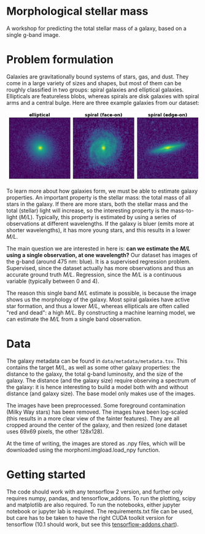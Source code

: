 # Morphological stellar mass

A workshop for predicting the total stellar mass of a galaxy, based on a single g-band image.

# Problem formulation

Galaxies are gravitationally bound systems of stars, gas, and dust. They come in a large variety of sizes and shapes, but most of them can be roughly classified in two groups: spiral galaxies and elliptical galaxies. Ellipticals are featureless blobs, whereas spirals are disk galaxies with spiral arms and a central bulge. Here are three example galaxies from our dataset:

![example galaxies](plots/example_galaxies.png)

To learn more about how galaxies form, we must be able to estimate galaxy properties. An important property is the stellar mass: the total mass of all stars in the galaxy. If there are more stars, both the stellar mass and the total (stellar) light will increase, so the interesting property is the mass-to-light (_M/L_). Typically, this property is estimated by using a series of observations at different wavelengths. If the galaxy is bluer (emits more at shorter wavelengths), it has more young stars, and this results in a lower _M/L_. 

The main question we are interested in here is: **can we estimate the _M/L_ using a single observation, at one wavelength?** Our dataset has images of the g-band (around 475 nm: blue). It is a supervised regression problem. Supervised, since the dataset actually has more observations and thus an accurate ground truth _M/L_. Regression, since the _M/L_ is a continuous variable (typically between 0 and 4).

The reason this single band _M/L_ estimate is possible, is because the image shows us the morphology of the galaxy. Most spiral galaxies have active star formation, and thus a lower _M/L_, whereas ellipticals are often called "red and dead": a high _M/L_. By constructing a machine learning model, we can estimate the _M/L_ from a single band observation.

# Data

The galaxy metadata can be found in `data/metadata/metadata.tsv`. This contains the target _M/L_, as well as some other galaxy properties: the distance to the galaxy, the total g-band luminosity, and the size of the galaxy. The distance (and the galaxy size) require observing a spectrum of the galaxy: it is hence interesting to build a model both with and without distance (and galaxy size). The base model only makes use of the images.

The images have been preprocessed. Some foreground contamination (Milky Way stars) has been removed. The images have been log-scaled (this results in a more clear view of the fainter features). They are all cropped around the center of the galaxy, and then resized (one dataset uses 69x69 pixels, the other 128x128).

At the time of writing, the images are stored as .npy files, which will be downloaded using the morphoml.imgload.load_npy function.

# Getting started

The code should work with any tensorflow 2 version, and further only requires numpy, pandas, and tensorflow_addons. To run the plotting, scipy and matplotlib are also required. To run the notebooks, either jupyter notebook or jupyter lab is required. The requirements.txt file can be used, but care has to be taken to have the right CUDA toolkit version for tensorflow (10.1 should work, but see this [tensorflow-addons chart](https://github.com/tensorflow/addons#python-op-compatibility-matrix)).
